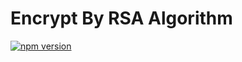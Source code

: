 # Encrypt By RSA Algorithm

[![npm version](https://badge.fury.io/js/encrypt-rsa.svg)](https://badge.fury.io/js/encrypt-rsa)&nbsp;